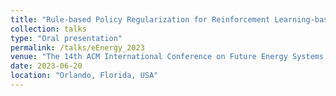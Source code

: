 ```yaml
---
title: "Rule-based Policy Regularization for Reinforcement Learning-based Building Control"
collection: talks
type: "Oral presentation"
permalink: /talks/eEnergy_2023
venue: "The 14th ACM International Conference on Future Energy Systems (ACM e-Energy 2023)"
date: 2023-06-20
location: "Orlando, Florida, USA"
---
```

